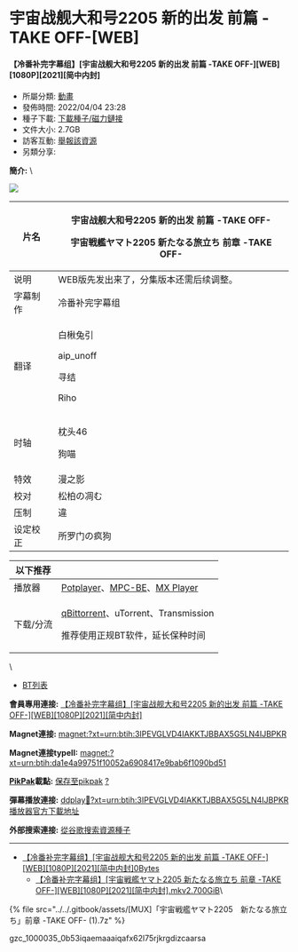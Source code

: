 # 宇宙战舰大和号2205 新的出发 前篇 -TAKE OFF-\[WEB]

#### 【冷番补完字幕组】\[宇宙战舰大和号2205 新的出发 前篇 -TAKE OFF-]\[WEB]\[1080P]\[2021]\[简中内封]

* 所屬分類: [動畫](https://share.dmhy.org/topics/list/sort\_id/2)
* 發佈時間: 2022/04/04 23:28
* 種子下載: [下載種子/磁力鏈接](https://share.dmhy.org/topics/view/596509\_2205\_-TAKE\_OFF-\_WEB\_1080P\_2021.html#description-end)
* 文件大小: 2.7GB
* 訪客互動: [舉報該資源](https://share.dmhy.org/report/add/referer/1)
* 另類分享:             &#x20;

**簡介:** \


![](https://www.jdlingyu.com/wp-content/uploads/2021/08/9d4039a56c63260bac9e4a5c891da345.jpg)

&#x20;

| 片名   | <p>宇宙战舰大和号2205 新的出发 前篇 -TAKE OFF-</p><p>宇宙戦艦ヤマト2205 新たなる旅立ち 前章 -TAKE OFF-</p> |
| ---- | ----------------------------------------------------------------------------- |
| 说明   | WEB版先发出来了，分集版本还需后续调整。                                                         |
| 字幕制作 | 冷番补完字幕组                                                                       |
| 翻译   | <p>白楸兔引</p><p>aip_unoff</p><p>寻结</p><p>Riho</p>                               |
| 时轴   | <p>枕头46</p><p>狗喵</p>                                                          |
| 特效   | 漫之影                                                                           |
| 校对   | 松柏の凋む                                                                         |
| 压制   | 違                                                                             |
| 设定校正 | 所罗门の疯狗                                                                        |

&#x20;

| 以下推荐  |                                                                                                                                                 |
| ----- | ----------------------------------------------------------------------------------------------------------------------------------------------- |
| 播放器   | [Potplayer](https://potplayer.daum.net/)、[MPC-BE](https://sourceforge.net/projects/mpcbe/)、[MX Player](https://www.lanzous.com/b688551)         |
| 下载/分流 | <p><a href="https://github.com/c0re100/qBittorrent-Enhanced-Edition/releases">qBittorrent</a>、uTorrent、Transmission</p><p>推荐使用正规BT软件，延长保种时间</p> |

&#x20;

\


* [BT列表](https://share.dmhy.org/topics/view/596509\_2205\_-TAKE\_OFF-\_WEB\_1080P\_2021.html#tabs-1)

**會員專用連接:** [【冷番补完字幕组】\[宇宙战舰大和号2205 新的出发 前篇 -TAKE OFF-\]\[WEB\]\[1080P\]\[2021\]\[简中内封\]](https://dl.dmhy.org/2022/04/04/da1e4a99751f10052a6908417e9bab6f1090bd51.torrent)

**Magnet連接:** [magnet:?xt=urn:btih:3IPEVGLVD4IAKKTJBBAX5G5LN4IJBPKR](https://magnet/?xt=urn:btih:3IPEVGLVD4IAKKTJBBAX5G5LN4IJBPKR\&dn=\&tr=http%3A%2F%2F104.143.10.186%3A8000%2Fannounce\&tr=udp%3A%2F%2F104.143.10.186%3A8000%2Fannounce\&tr=http%3A%2F%2Ftracker.openbittorrent.com%3A80%2Fannounce\&tr=udp%3A%2F%2Ftracker3.itzmx.com%3A6961%2Fannounce\&tr=http%3A%2F%2Ftracker4.itzmx.com%3A2710%2Fannounce\&tr=http%3A%2F%2Ftracker.publicbt.com%3A80%2Fannounce\&tr=http%3A%2F%2Ftracker.prq.to%2Fannounce\&tr=http%3A%2F%2Fopen.acgtracker.com%3A1096%2Fannounce\&tr=https%3A%2F%2Ft-115.rhcloud.com%2Fonly\_for\_ylbud\&tr=http%3A%2F%2Ftracker1.itzmx.com%3A8080%2Fannounce\&tr=http%3A%2F%2Ftracker2.itzmx.com%3A6961%2Fannounce\&tr=udp%3A%2F%2Ftracker1.itzmx.com%3A8080%2Fannounce\&tr=udp%3A%2F%2Ftracker2.itzmx.com%3A6961%2Fannounce\&tr=udp%3A%2F%2Ftracker3.itzmx.com%3A6961%2Fannounce\&tr=udp%3A%2F%2Ftracker4.itzmx.com%3A2710%2Fannounce\&tr=http%3A%2F%2Fnyaa.tracker.wf%3A7777%2Fannounce)

**Magnet連接typeII:** [magnet:?xt=urn:btih:da1e4a99751f10052a6908417e9bab6f1090bd51](https://magnet/?xt=urn:btih:da1e4a99751f10052a6908417e9bab6f1090bd51)

[**PikPak**](https://toapp.mypikpak.com/?\_\_source=dmhy&\_\_campaign=dmhyinfo)**載點:** [保存至pikpak](https://drive.mypikpak.com/landing?\_\_add\_url=magnet:?xt=urn:btih:da1e4a99751f10052a6908417e9bab6f1090bd51&\_\_source=dmhy&\_\_campaign=dmhyh5) [?](https://www.mypikpak.com/)

**彈幕播放連接:** [ddplay:magnet:?xt=urn:btih:3IPEVGLVD4IAKKTJBBAX5G5LN4IJBPKR](ddplay:magnet:?xt=urn:btih:3IPEVGLVD4IAKKTJBBAX5G5LN4IJBPKR\&dn=\&tr=http%3A%2F%2F104.143.10.186%3A8000%2Fannounce\&tr=udp%3A%2F%2F104.143.10.186%3A8000%2Fannounce\&tr=http%3A%2F%2Ftracker.openbittorrent.com%3A80%2Fannounce\&tr=udp%3A%2F%2Ftracker3.itzmx.com%3A6961%2Fannounce\&tr=http%3A%2F%2Ftracker4.itzmx.com%3A2710%2Fannounce\&tr=http%3A%2F%2Ftracker.publicbt.com%3A80%2Fannounce\&tr=http%3A%2F%2Ftracker.prq.to%2Fannounce\&tr=http%3A%2F%2Fopen.acgtracker.com%3A1096%2Fannounce\&tr=https%3A%2F%2Ft-115.rhcloud.com%2Fonly\_for\_ylbud\&tr=http%3A%2F%2Ftracker1.itzmx.com%3A8080%2Fannounce\&tr=http%3A%2F%2Ftracker2.itzmx.com%3A6961%2Fannounce\&tr=udp%3A%2F%2Ftracker1.itzmx.com%3A8080%2Fannounce\&tr=udp%3A%2F%2Ftracker2.itzmx.com%3A6961%2Fannounce\&tr=udp%3A%2F%2Ftracker3.itzmx.com%3A6961%2Fannounce\&tr=udp%3A%2F%2Ftracker4.itzmx.com%3A2710%2Fannounce\&tr=http%3A%2F%2Fnyaa.tracker.wf%3A7777%2Fannounce) [播放器官方下載地址](http://www.dandanplay.com/?from=dmhy)

**外部搜索連接:** [從谷歌搜索資源種子](https://www.google.com/search?oe=utf-8\&q=da1e4a99751f10052a6908417e9bab6f1090bd51)

***

* &#x20;[【冷番补完字幕组】\[宇宙战舰大和号2205 新的出发 前篇 -TAKE OFF-\]\[WEB\]\[1080P\]\[2021\]\[简中内封\]0Bytes](https://share.dmhy.org/topics/view/596509\_2205\_-TAKE\_OFF-\_WEB\_1080P\_2021.html)
  * &#x20;[【冷番补完字幕组】\[宇宙戦艦ヤマト2205 新たなる旅立ち 前章 -TAKE OFF-\]\[WEB\]\[1080P\]\[2021\]\[简中内封\].mkv2.700GiB](https://share.dmhy.org/topics/view/596509\_2205\_-TAKE\_OFF-\_WEB\_1080P\_2021.html)\


{% file src="../../.gitbook/assets/[MUX]「宇宙戦艦ヤマト2205　新たなる旅立ち」前章 -TAKE OFF- (1).7z" %}

gzc\_1000035\_0b53iqaemaaaiqafx62l75rjkrgdizcaarsa
